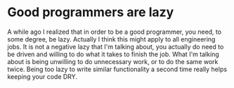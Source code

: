 # Good programmers are lazy

A while ago I realized that in order to be a good programmer, you need, to some degree, be lazy. Actually I think this might apply to all engineering jobs. It is not a negative lazy that I'm talking about, you actually do need to be driven and willing to do what it takes to finish the job. What I'm talking about is being unwilling to do unnecessary work, or to do the same work twice. Being too lazy to write similar functionality a second time really helps keeping your code DRY.
